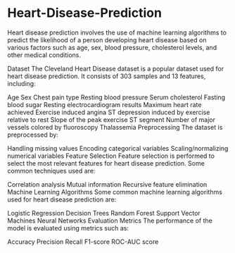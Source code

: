 # Heart-Disease-Prediction


Heart disease prediction involves the use of machine learning algorithms to predict the likelihood of a person developing heart disease based on various factors such as age, sex, blood pressure, cholesterol levels, and other medical conditions.

Dataset
The Cleveland Heart Disease dataset is a popular dataset used for heart disease prediction. It consists of 303 samples and 13 features, including:

Age
Sex
Chest pain type
Resting blood pressure
Serum cholesterol
Fasting blood sugar
Resting electrocardiogram results
Maximum heart rate achieved
Exercise induced angina
ST depression induced by exercise relative to rest
Slope of the peak exercise ST segment
Number of major vessels colored by fluoroscopy
Thalassemia
Preprocessing
The dataset is preprocessed by:

Handling missing values
Encoding categorical variables
Scaling/normalizing numerical variables
Feature Selection
Feature selection is performed to select the most relevant features for heart disease prediction. Some common techniques used are:

Correlation analysis
Mutual information
Recursive feature elimination
Machine Learning Algorithms
Some common machine learning algorithms used for heart disease prediction are:

Logistic Regression
Decision Trees
Random Forest
Support Vector Machines
Neural Networks
Evaluation Metrics
The performance of the model is evaluated using metrics such as:

Accuracy
Precision
Recall
F1-score
ROC-AUC score
